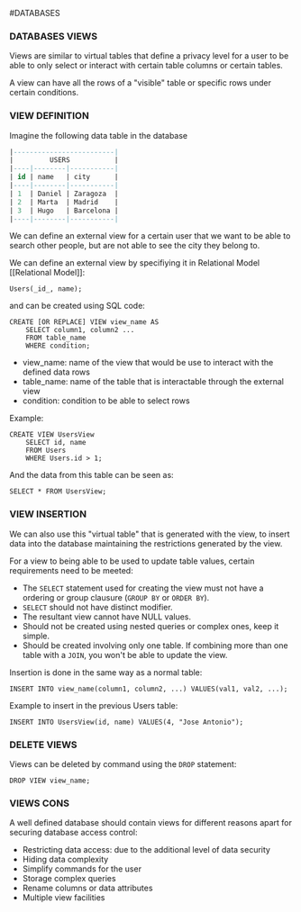 #DATABASES 

### DATABASES VIEWS

Views are similar to virtual tables that define a privacy level for a user to be able to only select or interact with certain table columns or certain tables. 

A view can have all the rows of a "visible" table or specific rows under certain conditions.

### VIEW DEFINITION

Imagine the following data table in the database

```SQL
|-------------------------|
|         USERS           |
|----|--------|-----------|
| id | name   | city      |
|----|--------|-----------|
| 1  | Daniel | Zaragoza  |
| 2  | Marta  | Madrid    |
| 3  | Hugo   | Barcelona |
|----|--------|-----------|
```

We can define an external view for a certain user that we want to be able to search other people, but are not able to see the city they belong to. 

We can define an external view by specifiying it in Relational Model [[Relational Model]]: 

```
Users(_id_, name); 
```

and can be created using SQL code: 

```PostgreSQL
CREATE [OR REPLACE] VIEW view_name AS
	SELECT column1, column2 ...
	FROM table_name
	WHERE condition; 
```

* view_name: name of the view that would be use to interact with the defined data rows
* table_name: name of the table that is interactable through the external view
* condition: condition to be able to select rows

Example: 

```PostgreSQL
CREATE VIEW UsersView
	SELECT id, name
	FROM Users
	WHERE Users.id > 1; 
```

And the data from this table can be seen as: 

```PostgreSQL
SELECT * FROM UsersView; 
```


### VIEW INSERTION

We can also use this "virtual table" that is generated with the view, to insert data into the database maintaining the restrictions generated by the view. 

For a view to being able to be used to update table values, certain requirements need to be meeted: 

* The `SELECT` statement used for creating the view must not have a ordering or group clausure (`GROUP BY` or `ORDER BY`). 
* `SELECT` should not have distinct modifier. 
* The resultant view cannot have NULL values. 
* Should not be created using nested queries or complex ones, keep it simple. 
* Should be created involving only one table. If combining more than one table with a `JOIN`, you won't be able to update the view. 

Insertion is done in the same way as a normal table: 

```PostgreSQL
INSERT INTO view_name(column1, column2, ...) VALUES(val1, val2, ...); 
```

Example to insert in the previous Users table: 

```PostgreSQL
INSERT INTO UsersView(id, name) VALUES(4, "Jose Antonio"); 
```

### DELETE VIEWS

Views can be deleted by command using the `DROP` statement:

```PostgreSQL
DROP VIEW view_name; 
```


### VIEWS CONS

A well defined database should contain views for different reasons apart for securing database access control: 

* Restricting data access: due to the additional level of data security
* Hiding data complexity
* Simplify commands for the user
* Storage complex queries
* Rename columns or data attributes
* Multiple view facilities

